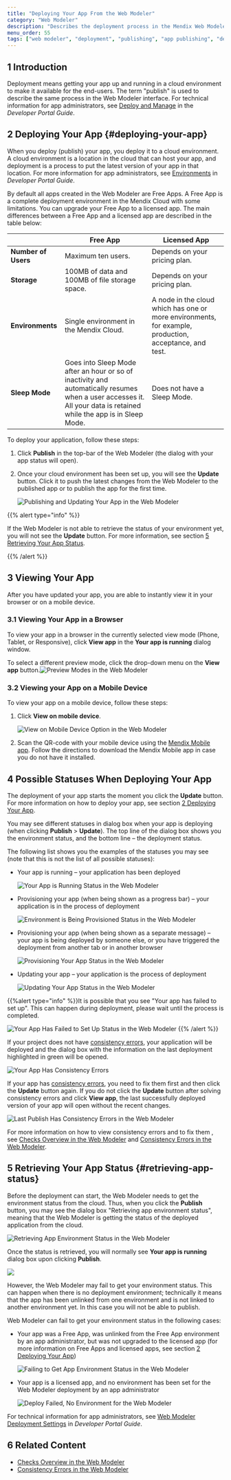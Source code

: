 ```yaml
---
title: "Deploying Your App From the Web Modeler"
category: "Web Modeler"
description: "Describes the deployment process in the Mendix Web Modeler."
menu_order: 55
tags: ["web modeler", "deployment", "publishing", "app publishing", "deploy", "deploying"]
---
```


## 1 Introduction

Deployment means getting your app up and running in a cloud environment to make it available for the end-users. The term "publish" is used to describe the same process in the Web Modeler interface. For technical information for app administrators, see [Deploy and Manage](/developerportal/deploy/index) in the *Developer Portal Guide*. 

## 2 Deploying Your App {#deploying-your-app}

When you deploy (publish) your app, you deploy it to a cloud environment. A cloud environment is a location in the cloud that can host your app, and deployment is a process to put the latest version of your app in that location. For more information for app administrators, see [Environments](/developerportal/deploy/environments) in *Developer Portal Guide*.

By default all apps created in the Web Modeler are Free Apps. A Free App is a complete deployment environment in the Mendix Cloud with some limitations. You can upgrade your Free App to a licensed app. The main differences between a Free App and a licensed app are described in the table below: 

|                     | Free App                                                     | Licensed App                                                 |
| ------------------- | ------------------------------------------------------------ | ------------------------------------------------------------ |
| **Number of Users** | Maximum ten users.                                           | Depends on your pricing plan.                                |
| **Storage**         | 100MB of data and 100MB of file storage space.               | Depends on your pricing plan.                                |
| **Environments**    | Single environment in the Mendix Cloud.                      | A node in the cloud which has one or more environments, for example, production, acceptance, and test. |
| **Sleep Mode**      | Goes into Sleep Mode after an hour or so of inactivity and automatically resumes when a user accesses it. All your data is retained while the app is in Sleep Mode. | Does not have a Sleep Mode. |

To deploy your application, follow these steps:

1. Click **Publish** in the top-bar of the Web Modeler (the dialog with your app status will open). 
2.  Once your cloud environment has been set up, you will see the **Update** button. Click it to push the latest changes from the Web Modeler to the published app or to publish the app for the first time. 

    ![Publishing and Updating Your App in the Web Modeler](attachments/deployment-wm/wm-publish-and-update-buttons.png)

{{% alert type="info" %}}

If the Web Modeler is not able to retrieve the status of your environment yet, you will not see the **Update** button. For more information, see section [5 Retrieving Your App Status](#retrieving-app-status). 

{{% /alert %}}

## 3 Viewing Your App

After you have updated your app, you are able to instantly view it in your browser or on a mobile device. 

### 3.1 Viewing Your App in a Browser 

To view your app in a browser in the currently selected view mode (Phone, Tablet, or Responsive), click **View app** in the **Your app is running** dialog window.

To select a different preview mode, click the drop-down menu on the **View app** button.![Preview Modes in the Web Modeler](attachments/deployment-wm/wm-view-app-drop-down.png)

### 3.2 Viewing your App on a Mobile Device

To view your app on a mobile device, follow these steps:

1.  Click **View on mobile device**.

    ![View on Mobile Device Option in the Web Modeler](attachments/deployment-wm/wm-view-on-mobile-device.png)

2. Scan the QR-code with your mobile device using the [Mendix Mobile app](https://play.google.com/store/apps/details?id=com.mendix.SprintrMobile&hl=en). Follow the directions to download the Mendix Mobile app in case you do not have it installed.

## 4 Possible Statuses When Deploying Your App

The deployment of your app starts the moment you click the **Update** button. For more information on how to deploy your app, see section [2 Deploying Your App](#deploying-your-app). 

You may see different statuses in dialog box when your app is deploying (when clicking **Publish** > **Update**). The top line of the dialog box shows you the environment status, and the bottom line – the deployment status. 

The following list shows you the examples of the statuses you may see (note that this is not the list of all possible statuses):

*  Your app is running – your application has been deployed

   ![Your App is Running Status in the Web Modeler](attachments/deployment-wm/wm-your-app-is-running.png)

*  Provisioning your app (when being shown as a progress bar) – your application is in the process of deployment

   ![Environment is Being Provisioned Status in the Web Modeler](attachments/deployment-wm/wm-proviosining-your-app.png)

*  Provisioning your app (when being shown as a separate message) – your app is being deployed by someone else, or you have triggered the deployment from another tab or in another browser

   ![Provisioning Your App Status in the Web Modeler](attachments/deployment-wm/wm-provisioning-your-app-ver-2.png)

*  Updating your app – your application is the process of deployment

   ![Updating Your App Status in the Web Modeler](attachments/deployment-wm/wm-updating-your-app.png)

  {{%alert type="info" %}}It is possible that you see "Your app has failed to set up". This can happen during deployment, please wait until the process is completed.

   ![Your App Has Failed to Set Up Status in the Web Modeler](attachments/deployment-wm/wm-updating-your-app-failed-to-set-up.png)
  {{% /alert %}}

If your project does not have [consistency errors](consistency-errors-wm), your application will be deployed and the dialog box with the information on the last deployment highlighted in green will be opened.  

![Your App Has Consistency Errors](attachments/deployment-wm/wm-your-app-is-running-no-errors.png)

If your app has [consistency errors](consistency-errors-wm), you need to fix them first and then click the **Update** button again. If you do not click the **Update** button after solving consistency errors and click **View app**, the last successfully deployed version of your app will open without the recent changes. 

![Last Publish Has Consistency Errors in the Web Modeler](attachments/deployment-wm/wm-app-has-errors.png)

For more information on how to view consistency errors and to fix them , see [Checks Overview in the Web Modeler](checks-wm) and [Consistency Errors in the Web Modeler](consistency-errors-wm). 

## 5 Retrieving Your App Status {#retrieving-app-status}

Before the deployment can start, the Web Modeler needs to get the environment status from the cloud. Thus, when you click the **Publish** button, you may see the dialog box "Retrieving app environment status", meaning that the Web Modeler is getting the status of the deployed application from the cloud. 

![Retrieving App Environment Status in the Web Modeler](attachments/deployment-wm/wm-retrieving-app-status.png)

Once the status is retrieved, you will normally see **Your app is running** dialog box upon clicking **Publish**.

![](attachments/deployment-wm/wm-your-app-is-running.png)

However, the Web Modeler may fail to get your environment status. This can happen when there is no deployment environment; technically it means that the app has been unlinked from one environment and is not linked to another environment yet. In this case you will not be able to publish. 

Web Modeler can fail to get your environment status in the following cases:

*  Your app was a Free App, was unlinked from the Free App environment by an app administrator, but was not upgraded to the licensed app (for more information on Free Apps and licensed apps, see section [2 Deploying Your App](#deploying-your-app)) 

	![Failing to Get App Environment Status in the Web Modeler](attachments/deployment-wm/wm-unlinked-app.png)

*  Your app is a licensed app, and no environment has been set for the Web Modeler deployment by an app administrator

	![Deploy Failed, No Environment for the Web Modeler](attachments/deployment-wm/wm-no-environment.png)

For technical information for app administrators, see [Web Modeler Deployment Settings](/developerportal/deploy/web-modeler-deployment-settings) in *Developer Portal Guide*. 

## 6 Related Content

* [Checks Overview in the Web Modeler](checks-wm)
* [Consistency Errors in the Web Modeler](consistency-errors-wm)
